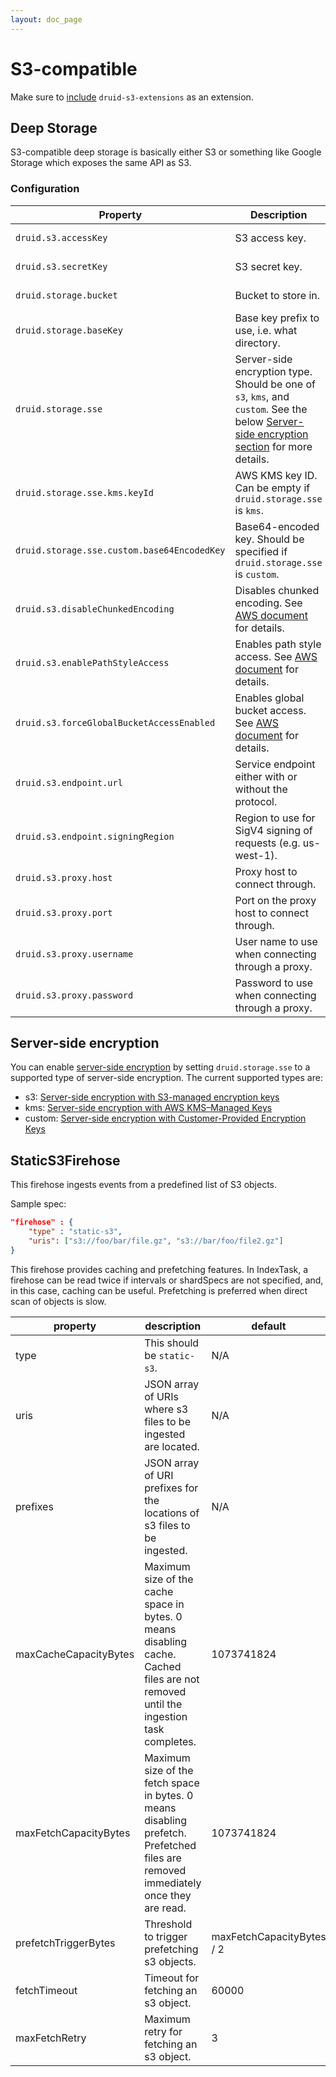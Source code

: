 ```yaml
---
layout: doc_page
---
```


# S3-compatible

Make sure to [include](../../operations/including-extensions.html) `druid-s3-extensions` as an extension.

## Deep Storage

S3-compatible deep storage is basically either S3 or something like Google Storage which exposes the same API as S3.

### Configuration

|Property|Description|Default|
|--------|-----------|-------|
|`druid.s3.accessKey`|S3 access key.|Must be set.|
|`druid.s3.secretKey`|S3 secret key.|Must be set.|
|`druid.storage.bucket`|Bucket to store in.|Must be set.|
|`druid.storage.baseKey`|Base key prefix to use, i.e. what directory.|Must be set.|
|`druid.storage.sse`|Server-side encryption type. Should be one of `s3`, `kms`, and `custom`. See the below [Server-side encryption section](#server-side-encryption) for more details.|None|
|`druid.storage.sse.kms.keyId`|AWS KMS key ID. Can be empty if `druid.storage.sse` is `kms`.|None|
|`druid.storage.sse.custom.base64EncodedKey`|Base64-encoded key. Should be specified if `druid.storage.sse` is `custom`.|None|
|`druid.s3.disableChunkedEncoding`|Disables chunked encoding. See [AWS document](https://docs.aws.amazon.com/AWSJavaSDK/latest/javadoc/com/amazonaws/services/s3/AmazonS3Builder.html#disableChunkedEncoding--) for details.|false|
|`druid.s3.enablePathStyleAccess`|Enables path style access. See [AWS document](https://docs.aws.amazon.com/AWSJavaSDK/latest/javadoc/com/amazonaws/services/s3/AmazonS3Builder.html#enablePathStyleAccess--) for details.|false|
|`druid.s3.forceGlobalBucketAccessEnabled`|Enables global bucket access. See [AWS document](https://docs.aws.amazon.com/AWSJavaSDK/latest/javadoc/com/amazonaws/services/s3/AmazonS3Builder.html#setForceGlobalBucketAccessEnabled-java.lang.Boolean-) for details.|false|
|`druid.s3.endpoint.url`|Service endpoint either with or without the protocol.|None|
|`druid.s3.endpoint.signingRegion`|Region to use for SigV4 signing of requests (e.g. us-west-1).|None|
|`druid.s3.proxy.host`|Proxy host to connect through.|None|
|`druid.s3.proxy.port`|Port on the proxy host to connect through.|None|
|`druid.s3.proxy.username`|User name to use when connecting through a proxy.|None|
|`druid.s3.proxy.password`|Password to use when connecting through a proxy.|None|

## Server-side encryption

You can enable [server-side encryption](https://docs.aws.amazon.com/AmazonS3/latest/dev/serv-side-encryption.html) by setting
`druid.storage.sse` to a supported type of server-side encryption. The current supported types are:

- s3: [Server-side encryption with S3-managed encryption keys](https://docs.aws.amazon.com/AmazonS3/latest/dev/UsingServerSideEncryption.html)
- kms: [Server-side encryption with AWS KMS–Managed Keys](https://docs.aws.amazon.com/AmazonS3/latest/dev/UsingKMSEncryption.html)
- custom: [Server-side encryption with Customer-Provided Encryption Keys](https://docs.aws.amazon.com/AmazonS3/latest/dev/ServerSideEncryptionCustomerKeys.html)

## StaticS3Firehose

This firehose ingests events from a predefined list of S3 objects.

Sample spec:

```json
"firehose" : {
    "type" : "static-s3",
    "uris": ["s3://foo/bar/file.gz", "s3://bar/foo/file2.gz"]
}
```

This firehose provides caching and prefetching features. In IndexTask, a firehose can be read twice if intervals or
shardSpecs are not specified, and, in this case, caching can be useful. Prefetching is preferred when direct scan of objects is slow.

|property|description|default|required?|
|--------|-----------|-------|---------|
|type|This should be `static-s3`.|N/A|yes|
|uris|JSON array of URIs where s3 files to be ingested are located.|N/A|`uris` or `prefixes` must be set|
|prefixes|JSON array of URI prefixes for the locations of s3 files to be ingested.|N/A|`uris` or `prefixes` must be set|
|maxCacheCapacityBytes|Maximum size of the cache space in bytes. 0 means disabling cache. Cached files are not removed until the ingestion task completes.|1073741824|no|
|maxFetchCapacityBytes|Maximum size of the fetch space in bytes. 0 means disabling prefetch. Prefetched files are removed immediately once they are read.|1073741824|no|
|prefetchTriggerBytes|Threshold to trigger prefetching s3 objects.|maxFetchCapacityBytes / 2|no|
|fetchTimeout|Timeout for fetching an s3 object.|60000|no|
|maxFetchRetry|Maximum retry for fetching an s3 object.|3|no|